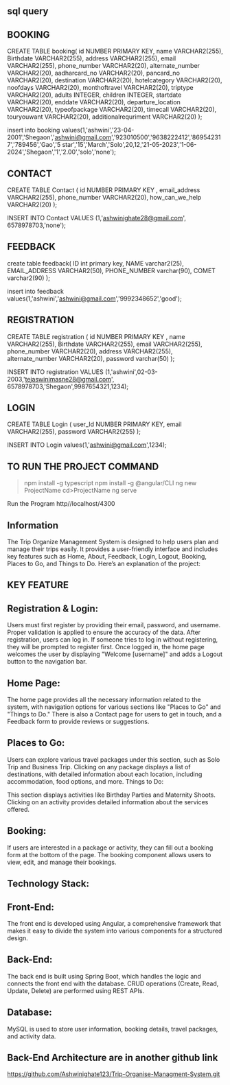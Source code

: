 sql query
-----------

BOOKING
---------

 CREATE TABLE booking(
      id NUMBER PRIMARY KEY,
      name VARCHAR2(255),
      Birthdate VARCHAR2(255),
      address VARCHAR2(255),
      email VARCHAR2(255),
      phone_number VARCHAR2(20),
     alternate_number VARCHAR2(20),
     aadharcard_no VARCHAR2(20),
     pancard_no VARCHAR2(20),
     destination VARCHAR2(20),
     hotelcategory VARCHAR2(20),
     noofdays VARCHAR2(20),
     monthoftravel VARCHAR2(20),
     triptype VARCHAR2(20),
     adults INTEGER,
     children INTEGER,
     startdate VARCHAR2(20),
     enddate VARCHAR2(20),
     departure_location VARCHAR2(20),
     typeofpackage VARCHAR2(20),
     timecall VARCHAR2(20),
     touryouwant VARCHAR2(20),
     additionalrequriment VARCHAR2(20)
   );

insert into booking values(1,'ashwini','23-04-2001','Shegaon','ashwini@gmail.com','923010500','9638222412','869542317','789456','Gao','5 star','15','March','Solo',20,12,'21-05-2023','1-06-2024','Shegaon','1','2.00','solo','none');

CONTACT
---------

 CREATE TABLE Contact (
      id NUMBER PRIMARY KEY ,
      email_address VARCHAR2(255),
      phone_number VARCHAR2(20),
    how_can_we_help VARCHAR2(20)
   );


 INSERT INTO Contact VALUES (1,'ashwinighate28@gmail.com', 6578978703,'none');



FEEDBACK
---------

 create table feedback(
    ID int primary key,
    NAME varchar2(25),
    EMAIL_ADDRESS  VARCHAR2(50),
    PHONE_NUMBER varchar(90),
    COMET varchar2(90)
    );


 insert into feedback values(1,'ashwini','ashwini@gmail.com','9992348652','good');



REGISTRATION
--------------
 CREATE TABLE registration (
      id NUMBER PRIMARY KEY ,
      name VARCHAR2(255),
      Birthdate VARCHAR2(255),
      email VARCHAR2(255),
      phone_number VARCHAR2(20),
      address VARCHAR2(255),
      alternate_number VARCHAR2(20),
   password varchar(50)
  );

 INSERT INTO registration VALUES (1,'ashwini',02-03-2003,'tejaswinimasne28@gmail.com', 6578978703,'Shegaon',9987654321,1234);



LOGIN
-----


 CREATE TABLE Login (
     user_Id NUMBER PRIMARY KEY,
      email VARCHAR2(255),
      password VARCHAR2(255)
   );


INSERT INTO Login values(1,'ashwini@gmail.com',1234);

TO RUN THE PROJECT COMMAND 
-----
>npm install -g typescript
>npm install -g @angular/CLI
>ng new ProjectName
>cd>ProjectName
> ng serve

Run the Program 
http//localhost/4300

Information
-----
The Trip Organize Management System is designed to help users plan and manage their trips easily. It provides a user-friendly interface and includes key features such as Home, About, Feedback, Login, Logout, Booking, Places to Go, and Things to Do. Here’s an explanation of the project:

KEY FEATURE
-----

Registration & Login:
-----

Users must first register by providing their email, password, and username. Proper validation is applied to ensure the accuracy of the data.
After registration, users can log in. If someone tries to log in without registering, they will be prompted to register first.
Once logged in, the home page welcomes the user by displaying "Welcome [username]" and adds a Logout button to the navigation bar.

Home Page:
-----

The home page provides all the necessary information related to the system, with navigation options for various sections like "Places to Go" and "Things to Do."
There is also a Contact page for users to get in touch, and a Feedback form to provide reviews or suggestions.

Places to Go:
-----
Users can explore various travel packages under this section, such as Solo Trip and Business Trip.
Clicking on any package displays a list of destinations, with detailed information about each location, including accommodation, food options, and more.
Things to Do:

This section displays activities like Birthday Parties and Maternity Shoots. Clicking on an activity provides detailed information about the services offered.

Booking:
-----
If users are interested in a package or activity, they can fill out a booking form at the bottom of the page.
The booking component allows users to view, edit, and manage their bookings.

Technology Stack:
-----

Front-End:
-----
The front end is developed using Angular, a comprehensive framework that makes it easy to divide the system into various components for a structured design.

Back-End:
-----
The back end is built using Spring Boot, which handles the logic and connects the front end with the database. CRUD operations (Create, Read, Update, Delete) are performed using REST APIs.

Database:
-----
MySQL is used to store user information, booking details, travel packages, and activity data.

Back-End Architecture are in another github link
-----
https://github.com/Ashwinighate123/Trip-Organise-Managment-System.git
